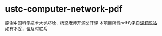# ustc-computer-network-pdf
感谢中国科学技术大学郑烇、杨坚老师开源公开课
本项目所有pdf均来自[课程网站](http://staff.ustc.edu.cn/~qzheng/teaching.html)
如有不妥，请及时联系
